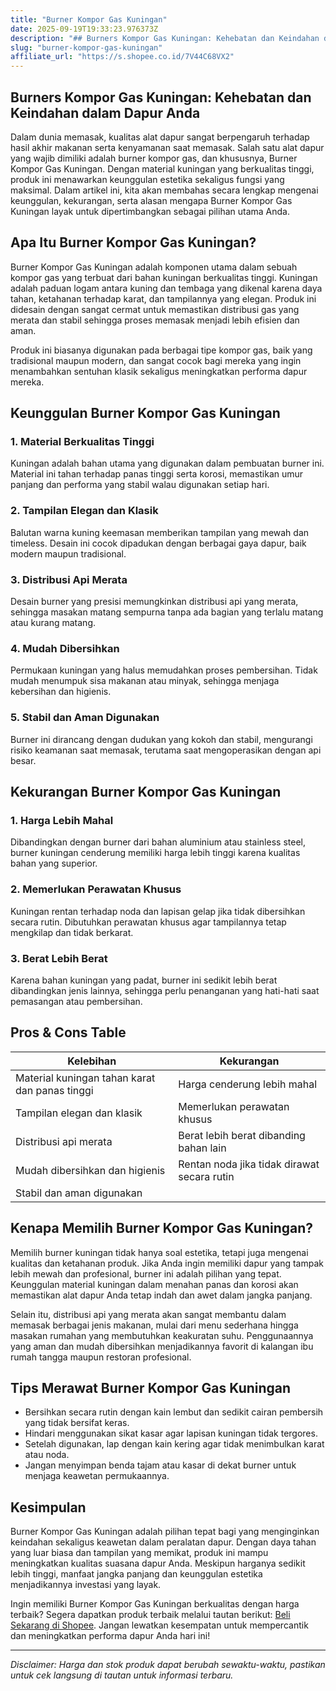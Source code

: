 ```yaml
---
title: "Burner Kompor Gas Kuningan"
date: 2025-09-19T19:33:23.976373Z
description: "## Burners Kompor Gas Kuningan: Kehebatan dan Keindahan dalam Dapur Anda..."
slug: "burner-kompor-gas-kuningan"
affiliate_url: "https://s.shopee.co.id/7V44C68VX2"
---
```

## Burners Kompor Gas Kuningan: Kehebatan dan Keindahan dalam Dapur Anda

Dalam dunia memasak, kualitas alat dapur sangat berpengaruh terhadap hasil akhir makanan serta kenyamanan saat memasak. Salah satu alat dapur yang wajib dimiliki adalah burner kompor gas, dan khususnya, Burner Kompor Gas Kuningan. Dengan material kuningan yang berkualitas tinggi, produk ini menawarkan keunggulan estetika sekaligus fungsi yang maksimal. Dalam artikel ini, kita akan membahas secara lengkap mengenai keunggulan, kekurangan, serta alasan mengapa Burner Kompor Gas Kuningan layak untuk dipertimbangkan sebagai pilihan utama Anda.

## Apa Itu Burner Kompor Gas Kuningan?

Burner Kompor Gas Kuningan adalah komponen utama dalam sebuah kompor gas yang terbuat dari bahan kuningan berkualitas tinggi. Kuningan adalah paduan logam antara kuning dan tembaga yang dikenal karena daya tahan, ketahanan terhadap karat, dan tampilannya yang elegan. Produk ini didesain dengan sangat cermat untuk memastikan distribusi gas yang merata dan stabil sehingga proses memasak menjadi lebih efisien dan aman.

Produk ini biasanya digunakan pada berbagai tipe kompor gas, baik yang tradisional maupun modern, dan sangat cocok bagi mereka yang ingin menambahkan sentuhan klasik sekaligus meningkatkan performa dapur mereka.

## Keunggulan Burner Kompor Gas Kuningan

### 1. Material Berkualitas Tinggi
Kuningan adalah bahan utama yang digunakan dalam pembuatan burner ini. Material ini tahan terhadap panas tinggi serta korosi, memastikan umur panjang dan performa yang stabil walau digunakan setiap hari.

### 2. Tampilan Elegan dan Klasik
Balutan warna kuning keemasan memberikan tampilan yang mewah dan timeless. Desain ini cocok dipadukan dengan berbagai gaya dapur, baik modern maupun tradisional.

### 3. Distribusi Api Merata
Desain burner yang presisi memungkinkan distribusi api yang merata, sehingga masakan matang sempurna tanpa ada bagian yang terlalu matang atau kurang matang.

### 4. Mudah Dibersihkan
Permukaan kuningan yang halus memudahkan proses pembersihan. Tidak mudah menumpuk sisa makanan atau minyak, sehingga menjaga kebersihan dan higienis.

### 5. Stabil dan Aman Digunakan
Burner ini dirancang dengan dudukan yang kokoh dan stabil, mengurangi risiko keamanan saat memasak, terutama saat mengoperasikan dengan api besar.

## Kekurangan Burner Kompor Gas Kuningan

### 1. Harga Lebih Mahal
Dibandingkan dengan burner dari bahan aluminium atau stainless steel, burner kuningan cenderung memiliki harga lebih tinggi karena kualitas bahan yang superior.

### 2. Memerlukan Perawatan Khusus
Kuningan rentan terhadap noda dan lapisan gelap jika tidak dibersihkan secara rutin. Dibutuhkan perawatan khusus agar tampilannya tetap mengkilap dan tidak berkarat.

### 3. Berat Lebih Berat
Karena bahan kuningan yang padat, burner ini sedikit lebih berat dibandingkan jenis lainnya, sehingga perlu penanganan yang hati-hati saat pemasangan atau pembersihan.

## Pros & Cons Table

| Kelebihan                                              | Kekurangan                                    |
|---------------------------------------------------------|----------------------------------------------|
| Material kuningan tahan karat dan panas tinggi         | Harga cenderung lebih mahal               |
| Tampilan elegan dan klasik                              | Memerlukan perawatan khusus             |
| Distribusi api merata                                    | Berat lebih berat dibanding bahan lain  |
| Mudah dibersihkan dan higienis                          | Rentan noda jika tidak dirawat secara rutin |
| Stabil dan aman digunakan                                |                                              |

## Kenapa Memilih Burner Kompor Gas Kuningan?

Memilih burner kuningan tidak hanya soal estetika, tetapi juga mengenai kualitas dan ketahanan produk. Jika Anda ingin memiliki dapur yang tampak lebih mewah dan profesional, burner ini adalah pilihan yang tepat. Keunggulan material kuningan dalam menahan panas dan korosi akan memastikan alat dapur Anda tetap indah dan awet dalam jangka panjang.

Selain itu, distribusi api yang merata akan sangat membantu dalam memasak berbagai jenis makanan, mulai dari menu sederhana hingga masakan rumahan yang membutuhkan keakuratan suhu. Penggunaannya yang aman dan mudah dibersihkan menjadikannya favorit di kalangan ibu rumah tangga maupun restoran profesional.

## Tips Merawat Burner Kompor Gas Kuningan

- Bersihkan secara rutin dengan kain lembut dan sedikit cairan pembersih yang tidak bersifat keras.
- Hindari menggunakan sikat kasar agar lapisan kuningan tidak tergores.
- Setelah digunakan, lap dengan kain kering agar tidak menimbulkan karat atau noda.
- Jangan menyimpan benda tajam atau kasar di dekat burner untuk menjaga keawetan permukaannya.

## Kesimpulan

Burner Kompor Gas Kuningan adalah pilihan tepat bagi yang menginginkan keindahan sekaligus keawetan dalam peralatan dapur. Dengan daya tahan yang luar biasa dan tampilan yang memikat, produk ini mampu meningkatkan kualitas suasana dapur Anda. Meskipun harganya sedikit lebih tinggi, manfaat jangka panjang dan keunggulan estetika menjadikannya investasi yang layak.

Ingin memiliki Burner Kompor Gas Kuningan berkualitas dengan harga terbaik? Segera dapatkan produk terbaik melalui tautan berikut: [Beli Sekarang di Shopee](https://s.shopee.co.id/7V44C68VX2). Jangan lewatkan kesempatan untuk mempercantik dan meningkatkan performa dapur Anda hari ini!

---

*Disclaimer: Harga dan stok produk dapat berubah sewaktu-waktu, pastikan untuk cek langsung di tautan untuk informasi terbaru.*
